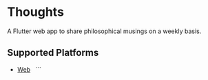 # Thoughts

A Flutter web app to share philosophical musings on a weekly basis.

## Supported Platforms
- [Web](https://thoughtsapp.com.au/)
  ```

